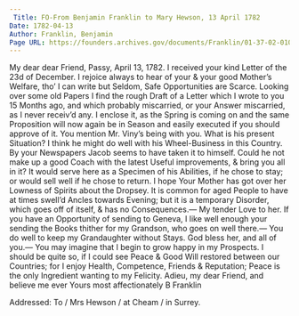 ```yaml
---
 Title: FO-From Benjamin Franklin to Mary Hewson, 13 April 1782
Date: 1782-04-13
Author: Franklin, Benjamin
Page URL: https://founders.archives.gov/documents/Franklin/01-37-02-0101
---
```


My dear dear Friend,
Passy, April 13, 1782.
I received your kind Letter of the 23d of December. I rejoice always to hear of your & your good Mother’s Welfare, tho’ I can write but Seldom, Safe Opportunities are Scarce. Looking over some old Papers I find the rough Draft of a Letter which I wrote to you 15 Months ago, and which probably miscarried, or your Answer miscarried, as I never receiv’d any. I enclose it, as the Spring is coming on and the same Proposition will now again be in Season and easily executed if you should approve of it. You mention Mr. Viny’s being with you. What is his present Situation? I think he might do well with his Wheel-Business in this Country. By your Newspapers Jacob seems to have taken it to himself. Could he not make up a good Coach with the latest Useful improvements, & bring you all in it? It would serve here as a Specimen of his Abilities, if he chose to stay; or would sell well if he chose to return. I hope Your Mother has got over her Lowness of Spirits about the Dropsey. It is common for aged People to have at times swell’d Ancles towards Evening; but it is a temporary Disorder, which goes off of itself, & has no Consequences.— My tender Love to her.
If you have an Opportunity of sending to Geneva, I like well enough your sending the Books thither for my Grandson, who goes on well there.— You do well to keep my Grandaughter without Stays. God bless her, and all of you.—
You may imagine that I begin to grow happy in my Prospects. I should be quite so, if I could see Peace & Good Will restored between our Countries; for I enjoy Health, Competence, Friends & Reputation; Peace is the only Ingredient wanting to my Felicity.
Adieu, my dear Friend, and believe me ever Yours most affectionately
B Franklin
 
Addressed: To / Mrs Hewson / at Cheam / in Surrey.

